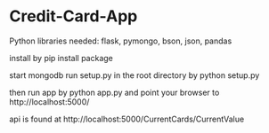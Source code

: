 # Credit-Card-App

Python libraries needed:
flask, pymongo, bson, json, pandas

install by pip install package

start mongodb
run setup.py in the root directory by python setup.py

then run app by python app.py and point your browser to http://localhost:5000/

api is found at http://localhost:5000/CurrentCards/CurrentValue

